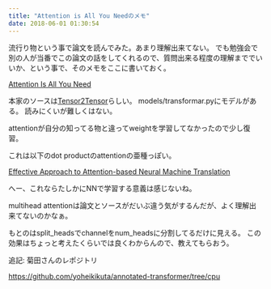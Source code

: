 ```yaml
---
title: "Attention is All You Needのメモ"
date: 2018-06-01 01:30:54
---
```


流行り物という事で論文を読んでみた。あまり理解出来てない。
でも勉強会で別の人が当番でこの論文の話をしてくれるので、質問出来る程度の理解まででいいか、という事で、そのメモをここに書いておく。

[Attention Is All You Need](https://arxiv.org/abs/1706.03762)

本家のソースは[Tensor2Tensor](https://github.com/tensorflow/tensor2tensor)らしい。
models/transformar.pyにモデルがある。
読みにくいが難しくはない。

attentionが自分の知ってる物と違ってweightを学習してなかったので少し復習。

これは以下のdot productのattentionの亜種っぽい。

[Effective Approach to Attention-based Neural Machine Translation](https://arxiv.org/abs/1508.04025)

へー、これならたしかにNNで学習する意義は感じないね。

multihead attentionは論文とソースがだいぶ違う気がするんだが、よく理解出来てないのかなぁ。

もとのはsplit_headsでchannelをnum_headsに分割してるだけに見える。
この効果はちょっと考えたくらいでは良くわからんので、教えてもらおう。

追記: 菊田さんのレポジトリ

https://github.com/yoheikikuta/annotated-transformer/tree/cpu

